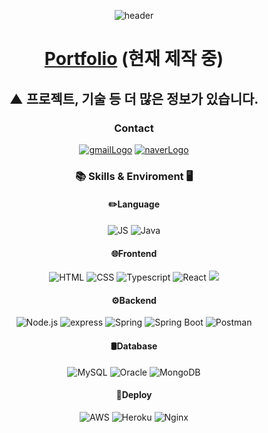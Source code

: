 <div align="center">
  
![header](https://capsule-render.vercel.app/api?type=Cylinder&animation=fadeIn&color=0:CCE5FF,100:0080FF&fontColor=606060&height=300&section=header&text=Gil-Hong-Bae&desc=Thank%20you%20for%20visiting%20my%20GitHub.&descAlign=60&descAlignY=70)

# [Portfolio](https://chr1s0gil.github.io/cHr1s0-blog/) (현재 제작 중)
## ▲ 프로젝트, 기술 등 더 많은 정보가 있습니다.
### Contact
[![gmailLogo](https://img.shields.io/badge/Gmail-EA4335?style=for-the-badge&logo=Gmail&logoColor=white&link=mailto:qudcksrlf1@gmail.com)](mailto:qudcksrlf1@gmail.com)
[![naverLogo](https://img.shields.io/badge/Naver-03C75A?style=for-the-badge&logo=Naver&logoColor=white&link=mailto:chriso0410@naver.com)](mailto:chriso0410@naver.com)

### 📚 Skills & Enviroment 🖥️
#### ✏️Language
![JS](https://img.shields.io/badge/JavaScript-F7DF1E?style=flat&logo=JavaScript&logoColor=white)
![Java](https://img.shields.io/badge/Java-%23ED8B00.svg?style=flat&logo=Java&logoColor=white)
#### 🌐Frontend
![HTML](https://img.shields.io/badge/HTML-E34F26.svg?style=flat&logo=HTML5&logoColor=white)
![CSS](https://img.shields.io/badge/CSS-1572B6.svg?style=flat&logo=CSS3&logoColor=white)
![Typescript](https://img.shields.io/badge/TypeScript-3178C6.svg?style=flat&logo=TypeScript&logoColor=white)
![React](https://img.shields.io/badge/React-61DAFB.svg?style=flat&logo=React&logoColor=white)
<img src="https://img.shields.io/badge/Next.js-000000?style=flat-square&logo=Next.js&logoColor=white"/>
#### ⚙️Backend
![Node.js](https://img.shields.io/badge/Node.js-339933.svg?style=flat&logo=Node.js&logoColor=white)
![express](https://img.shields.io/badge/Express-000000.svg?style=flat&logo=Express&logoColor=white)
![Spring](https://img.shields.io/badge/Spring-6DB33F.svg?style=flat&logo=Spring&logoColor=white)
![Spring Boot](https://img.shields.io/badge/SpringBoot-6DB33F.svg?style=flat&logo=SpringBoot&logoColor=white)
![Postman](https://img.shields.io/badge/Postman-FF6C37.svg?style=flat&logo=Postman&logoColor=white)
#### 🛢Database
![MySQL](https://img.shields.io/badge/MySQL-4479A1.svg?style=flat&logo=MySQL&logoColor=white)
![Oracle](https://img.shields.io/badge/Oracle-F80000.svg?style=flat&logo=Oracle&logoColor=white)
![MongoDB](https://img.shields.io/badge/MongoDB-47A2468.svg?style=flat&logo=MongoDB&logoColor=white)
#### 🚀Deploy
![AWS](https://img.shields.io/badge/EC2-232F3E.svg?style=flat&logo=AmazonAWS&logoColor=white)
![Heroku](https://img.shields.io/badge/Heroku-430098.svg?style=flat&logo=Heroku&logoColor=white)
![Nginx](https://img.shields.io/badge/Nginx-009639.svg?style=flat&logo=Nginx&logoColor=white)

<!--
**cHr1s0Gil/cHr1s0Gil** is a ✨ _special_ ✨ repository because its `README.md` (this file) appears on your GitHub profile.

Here are some ideas to get you started:

- 🔭 I’m currently working on ...
- 🌱 I’m currently learning ...
- 👯 I’m looking to collaborate on ...
- 🤔 I’m looking for help with ...
- 💬 Ask me about ...
- 📫 How to reach me: ...
- 😄 Pronouns: ...
- ⚡ Fun fact: ...
-->
